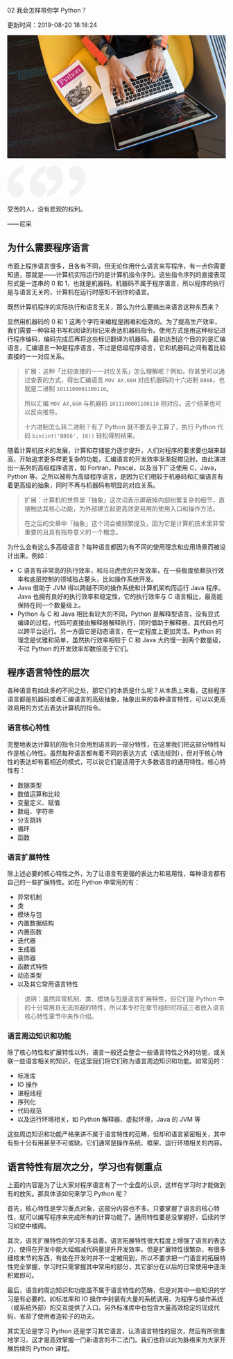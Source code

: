 02 我会怎样带你学 Python？

更新时间：2019-08-20 18:18:24

![img](img/5d5655d400014c7c06400359.jpg)

![img](img/bg-l.png)![img](img/bg-r.png)

受苦的人，没有悲观的权利。

——尼采



## 为什么需要程序语言

市面上程序语言很多，且各有不同，但无论你用什么语言来写程序，有一点你需要知道，那就是——计算机实际运行的是计算机指令序列。这些指令序列的直接表现形式是一连串的 0 和 1，也就是机器码。机器码不属于程序语言，所以程序的执行是与语言无关的，计算机在运行时感知不到你的语言。

既然计算机程序的实际执行和语言无关，那么为什么要搞出来语言这种东西来？

显然用机器码的 0 和 1 这两个字符来编程是困难和低效的。为了提高生产效率，我们需要一种容易书写和阅读的标记来表达机器码指令。使用方式是用这种标记进行程序编码，编码完成后再将这些标记翻译为机器码。最初达到这个目的的是汇编语言，汇编语言一种是程序语言，不过是低级程序语言，它和机器码之间有着比较直接的一一对应关系。

> 扩展：这种「比较直接的一一对应关系」怎么理解呢？例如，你甚至可以通过查表的方式，得出汇编语言 `MOV AX,66H` 对应机器码的十六进制 `B866`，也就是二进制 `1011100001100110`。
>
> 所以汇编 `MOV AX,66H` 与机器码 `1011100001100110` 相对应。这个结果也可以反向推导。
>
> 十六进制怎么转二进制？有了 Python 就不要去手工算了，执行 Python 代码 `bin(int('B866', 16))` 轻松得到结果。

随着计算机技术的发展，计算和存储能力逐步提升，人们对程序的要求要也越来越高，开始追求更多样更复杂的功能，汇编语言的开发效率渐渐捉襟见肘。由此演进出一系列的高级程序语言，如 Fortran，Pascal，以及当下广泛使用 C，Java，Python 等。之所以被称为高级程序语言，是因为它们相较于机器码和汇编语言有着更高级的抽象，同时不再与机器码有明显的对应关系。

> 扩展：计算机的世界里「抽象」这次词表示屏蔽掉内部纷繁复杂的细节，直接触达其核心功能，为外部建立起更高效更易用的使用入口和操作方法。
>
> 在之后的文章中「抽象」这个词会被频繁提及，因为它是计算机技术里非常重要的且具有指导意义的一个概念。

为什么会有这么多高级语言？每种语言都因为有不同的使用理念和应用场景而被设计出来。例如：

- C 语言有非常高的执行效率，和马马虎虎的开发效率，在一些极度依赖执行效率和底层控制的领域独占鳌头，比如操作系统开发。
- Java 借助于 JVM 得以跨越不同的操作系统和计算机架构而运行 Java 程序。Java 也拥有良好的执行效率和稳定性，它的执行效率与 C 语言相比，最高能保持在同一个数量级上。
- Python 与 C 和 Java 相比有较大的不同，Python 是解释型语言，没有显式编译的过程，代码可直接由解释器解释执行，同时借助于解释器，其代码也可以跨平台运行。另一方面它是动态语言，在一定程度上更加灵活。Python 的理念是优雅和简单，虽然执行效率相较于 C 和 Java 大约慢一到两个数量级，不过 Python 的开发效率却数倍高于它们。



## 程序语言特性的层次

各种语言有如此多的不同之处，那它们的本质是什么呢？从本质上来看，这些程序语言都是机器码或者汇编语言的高级抽象，抽象出来的各种语言特性，可以以更高效易用的方式去表达计算机的指令。



### 语言核心特性

完整地表达计算机的指令只会用到语言的一部分特性，在这里我们把这部分特性叫作是核心特性。虽然每种语言都有着不同的表达方式（语法规则），但对于核心特性的表达却有着相近的模式，可以说它们是适用于大多数语言的通用特性。核心特性有：

- 数据类型
- 数值运算和比较
- 变量定义、赋值
- 数组、字符串
- 分支跳转
- 循环
- 函数



### 语言扩展特性

除上述必要的核心特性之外，为了让语言有更强的表达力和易用性，每种语言都有自己的一些扩展特性。如在 Python 中常用的有：

- 异常机制
- 类
- 模块与包
- 内置数据结构
- 内置函数
- 迭代器
- 生成器
- 装饰器
- 函数式特性
- 动态类型
- 以及其它常用语言特性

> 说明：虽然异常机制、类、模块与包是语言扩展特性，但它们是 Python 中的十分常用且无法回避的特性，所以本专栏在章节组织时将这三者放入语言核心特性章节中来作介绍。



### 语言周边知识和功能

除了核心特性和扩展特性以外，语言一般还会整合一些语言特性之外的功能，或关联一些语言相关的知识，在这里我们将它们称为语言周边知识和功能。如常见的：

- 标准库
- IO 操作
- 进程线程
- 序列化
- 代码规范
- 以及运行环境相关，如 Python 解释器、虚拟环境，Java 的 JVM 等

这些周边知识和功能严格来讲不属于语言特性的范畴，但却和语言紧密相关，其中有些十分有用甚至不可或缺。它们通常是操作系统、框架、运行环境相关的内容。



## 语言特性有层次之分，学习也有侧重点

上面的内容是为了让大家对程序语言有了一个全盘的认识，这样在学习时才能做到有的放矢。那具体该如何来学习 Python 呢？

首先，核心特性是学习重点对象，这部分内容也不多。只要掌握了语言的核心特性，就可以编写程序来完成所有的计算功能了。通用特性要是没掌握好，后续的学习如空中楼阁。

其次，语言扩展特性的学习多多益善。语言拓展特性很大程度上增强了语言的表达力，使得在开发中能大幅缩减代码量提升开发效率。但是扩展特性很繁杂，有很多细枝末节的东西，有些在开发时并不一定被用到，所以不要求把一门语言的拓展特性完全掌握，学习时只需掌握其中常用的部分，其它部分在以后的日常使用中逐渐积累即可。

最后，语言的周边知识和功能虽不属于语言特性的范畴，但是对其中一些知识的学习是有必要的。如标准库和 IO 操作中封装有大量的系统调用，为程序与操作系统（或系统外部）的交互提供了入口。另外标准库中也包含大量高效稳定的现成代码，省却了使用者造轮子的功夫。

其实无论是学习 Python 还是学习其它语言，认清语言特性的层次，然后有所侧重地学习，这才是高效掌握一门新语言的不二法门。我们也将以此为脉络来为大家开展后续的 Python 课程。